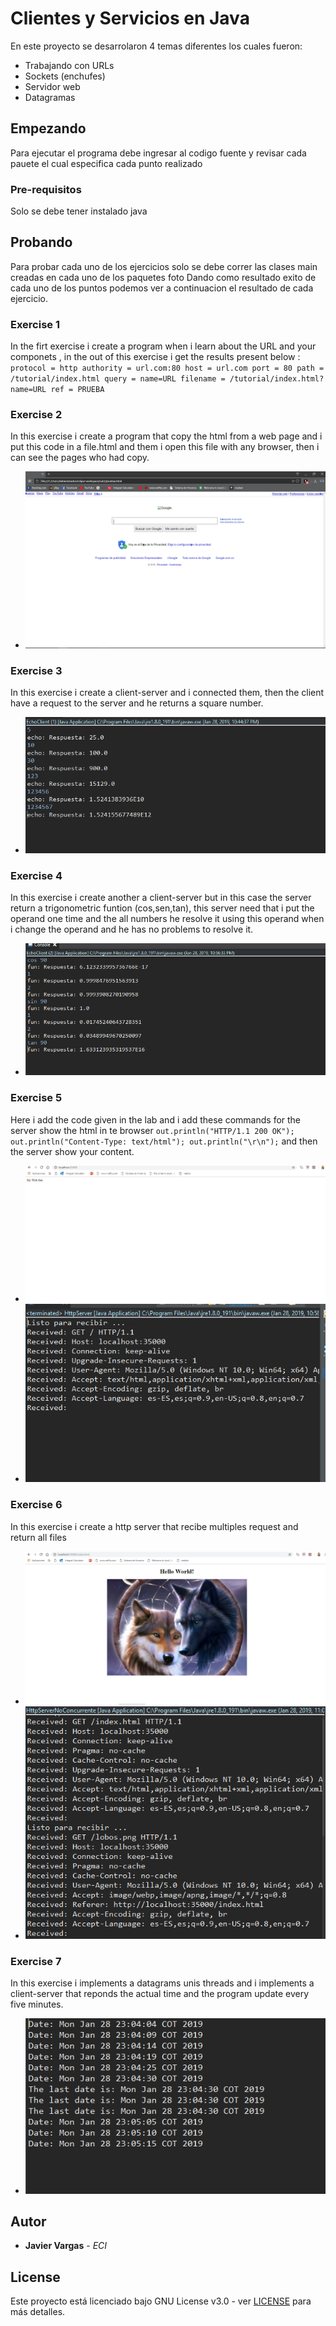 
#  Clientes y Servicios en Java

En este proyecto se desarrolaron 4 temas diferentes los cuales fueron:
  - Trabajando con URLs
  - Sockets (enchufes)
  - Servidor web
  - Datagramas

## Empezando

Para ejecutar el programa debe ingresar al codigo fuente y revisar cada pauete el cual especifica cada punto realizado


### Pre-requisitos

Solo se debe tener instalado java 

## Probando

Para probar cada uno de los ejercicios solo se debe  correr las clases main  creadas en cada uno de los paquetes
foto
Dando como resultado exito de cada uno de los puntos podemos ver a continuacion el resultado de cada ejercicio.
### Exercise 1
In the firt exercise i create a program when i learn about the URL and your componets , in the out of this exercise i get the results present below :
`protocol = http
authority = url.com:80
host = url.com
port = 80
path = /tutorial/index.html
query = name=URL
filename = /tutorial/index.html?name=URL
ref = PRUEBA`
### Exercise 2
In this exercise i create a program that copy the html from a web page and i put this code in a file.html and them i open this file with any browser, then i can see the pages who had copy.
  - ![foto](images/1.png)
### Exercise 3
In this exercise i create a client-server and i connected them, then the client have a request to the server and he returns a square number.
  - ![foto](images/2.png)
### Exercise 4
In this exercise i create another a client-server but in this case the server return a trigonometric funtion (cos,sen,tan), this server need that i put the operand one time and  the all numbers he resolve it using this operand  when i change the operand and he has no problems to resolve it. 
  - ![foto](images/3.png)
  
### Exercise 5
Here i add the code  given in the lab and i add  these commands for the server show the html in te browser `out.println("HTTP/1.1 200 OK"); out.println("Content-Type: text/html"); out.println("\r\n");` 
and then the server show your content.
  - ![foto](images/4.png)
  - ![foto](images/41.png)
### Exercise 6 
In this exercise i create a http server that recibe multiples request and return all files 
  - ![foto](images/5.png)
  - ![foto](images/51.png)
### Exercise 7
In this exercise i implements a datagrams unis threads and i implements a client-server that reponds the actual time and the program update every five minutes.
  - ![foto](images/6.png)


## Autor

* **Javier Vargas** - *ECI*

## License

Este proyecto está licenciado bajo GNU  License v3.0 - ver [LICENSE](LICENSE) para más detalles.

